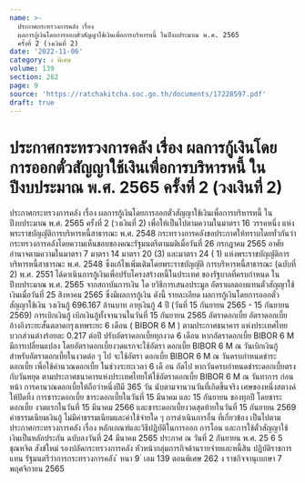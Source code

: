 ```yaml
---
name: >-
  ประกาศกระทรวงการคลัง เรื่อง
  ผลการกู้เงินโดยการออกตั๋วสัญญาใช้เงินเพื่อการบริหารหนี้ ในปีงบประมาณ พ.ศ. 2565
  ครั้งที่ 2 (วงเงินที่ 2)
date: '2022-11-06'
category: ง พิเศษ
volume: 139
section: 262
page: 9
source: 'https://ratchakitcha.soc.go.th/documents/17228597.pdf'
draft: true
---
```


# ประกาศกระทรวงการคลัง เรื่อง ผลการกู้เงินโดยการออกตั๋วสัญญาใช้เงินเพื่อการบริหารหนี้ ในปีงบประมาณ พ.ศ. 2565 ครั้งที่ 2 (วงเงินที่ 2)

ประกาศกระทรวงการคลัง เรื่อง ผลการกู้เงินโดยการออกตั๋วสัญญาใช้เงินเพื่อการบริหารหนี้ ในปีงบประมาณ พ.ศ. 2565 ครั้งที่ 2 (วงเงินที่ 2) เพื่อให้เป็นไปตามความในมาตรา 16 วรรคหนึ่ง แห่งพระราชบัญญัติการบริหารหนี้สาธารณะ พ.ศ. 2548 กระทรวงการคลังขอประกาศให้ทราบโดยทั่วกันว่า กระทรวงการคลังโดยความเห็นชอบของคณะรัฐมนตรีตามมติเมื่อวันที่ 26 กรกฎาคม 2565 อาศัยอำนาจตามความในมาตรา 7 มาตรา 14 มาตรา 20 (3) และมาตรา 24 ( 1) แห่งพระราชบัญญัติการบริหารหนี้สาธารณะ พ.ศ. 2548 ซึ่งแก้ไขเพิ่มเติมโดยพระราชบัญญัติ การบริหารหนี้สาธารณะ (ฉบับที่ 2) พ.ศ. 2551 ได้ดาเนินการกู้เงินเพื่อปรับโครงสร้างหนี้ในประเทศ ของรัฐบาลที่ครบกำหนด ในปีงบประมาณ พ.ศ. 2565 จากสถาบันการเงิน โด ยวิธีการเสนอประมูล อัตราผลตอบแทนตั๋วสัญญาใช้เงินเมื่อวันที่ 25 สิงหาคม 2565 ซึ่งมีผลการกู้เงิน ดังนี้ รายละเอียด ผลการกู้เงินโดยการออกตั๋วสัญญาใช้เงิน วงเงินกู้ 696.167 ล้านบาท อายุเงินกู้ 4 ปี (วันที่ 15 กันยายน 2565 - 15 กันยายน 2569) การเบิกเงินกู้ เบิกเงินกู้ทั้งจานวนในวันที่ 15 กันยายน 2565 อัตราดอกเบี้ย อัตราดอกเบี้ยอ้างอิงระยะสั้นตลาดกรุงเทพระยะ 6 เดือน ( BIBOR 6 M ) ตามประกาศธนาคาร แห่งประเทศไทย บวกส่วนต่างร้อยละ 0.217 ต่อปี ปรับอัตราดอกเบี้ยทุกงวด 6 เดือน หากอัตราดอกเบี้ย BIBOR 6 M มีการเปลี่ยนแปลง โดยอัตราดอกเบี้ยงวดแรกจะใช้อัตรา ดอกเบี้ย BIBOR 6 M ณ วันเบิกเงินกู้ สำหรับอัตราดอกเบี้ยในงวดต่อ ๆ ไป จะใช้อัตรา ดอกเบี้ย BIBOR 6 M ณ วันครบกำหนดชำระดอกเบี้ย เพื่อใช้คำนวณดอกเบี้ย ในช่วงระยะเวลา 6 เดื อน ถัดไป หากวันครบกำหนดชำระดอกเบี้ยตรงกับวันหยุด ตามประกาศธนาคารแห่งประเทศไทยให้ใช้อัตราดอกเบี้ย BIBOR 6 M ณ วันทาการ ก่อนหน้า การคานวณดอกเบี้ยให้ถือว่าหนึ่งปีมี 365 วัน นับตามจานวนวันที่เกิดขึ้นจริง เศษของหนึ่งสตางค์ให้ปัดทิ้ง การชาระดอกเบี้ย ชาระดอกเบี้ยในวันที่ 15 มีนาคม และ 15 กันยายน ของทุกปี โดยชาระดอกเบี้ย งวดแรกในวันที่ 15 มีนาคม 2566 และชาระดอกเบี้ยงวดสุดท้ายในวันที่ 15 กันยายน 2569 ค่าธรรมเนียมเงินกู้ ไม่มีค่าธรรมเนียมและค่าใช้จ่ายใด ๆ การดำเนินการอื่น ที่เกี่ยวข้อง เป็นไปตามประกาศกระทรวงการคลัง เรื่อง หลักเกณฑ์และวิธีปฏิบัติในการออก การโอน และการใช้ตั๋วสัญญาใช้เงินเป็นหลักประกัน ฉบับลงวันที่ 24 มีนาคม 2565 ประกาศ ณ วันที่ 2 กันยายน พ.ศ. 25 6 5 ชุณหจิต สังข์ใหม่ รองปลัดกระทรวงการคลัง หัวหน้ากลุ่มภารกิจด้านรายจ่ายและหนี้สิน ปฏิบัติราชการแทน รัฐมนตรีว่าการกระทรวงการคลัง ้ หนา 9 ่ เลม 139 ตอนพิเศษ 262 ง ราชกิจจานุเบกษา 7 พฤศจิกายน 2565
